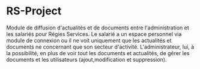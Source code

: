 # RS-Project
Module de diffusion d'actualités et de documents entre l'administration et les salariés pour Régies Services. 
Le salarié a un espace personnel via module de connexion ou il ne voit uniquement que les actualités et documents ne concernant que son secteur d'activité.
L'administrateur, lui, à la possibilité, en plus de voir tout les documents et actualités, de gérer les documents et les utilisateurs (ajout,modification et suppression).
